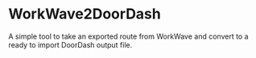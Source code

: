 # WorkWave2DoorDash
A simple tool to take an exported route from WorkWave and convert to a ready to import DoorDash output file.
